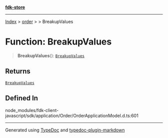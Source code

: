 [**fdk-store**](../../../README.md)
***

[Index](../../../API.md) > [order](../../README.md) > [<internal>](../README.md) > BreakupValues

# Function: BreakupValues

> **BreakupValues**(): [`BreakupValues`](../type-aliases/type-alias.BreakupValues.md)

## Returns

[`BreakupValues`](../type-aliases/type-alias.BreakupValues.md)

## Defined In

node\_modules/fdk-client-javascript/sdk/application/Order/OrderApplicationModel.d.ts:601

***
Generated using [TypeDoc](https://typedoc.org/) and [typedoc-plugin-markdown](https://www.npmjs.com/package/typedoc-plugin-markdown)
